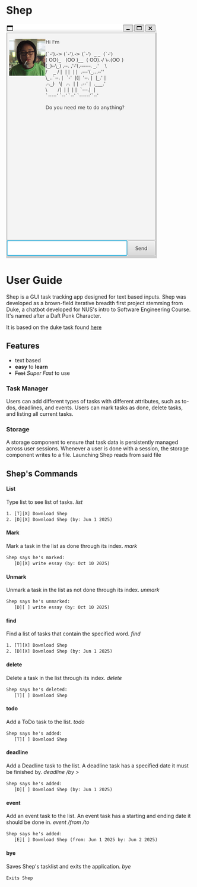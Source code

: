 # Shep

![Shep](./Ui.png)

# User Guide

Shep is a GUI task tracking app designed for text based inputs. Shep was developed as a brown-field iterative breadth first project stemming from Duke, a chatbot developed for NUS's intro to Software Engineering Course. It's named after a Daft Punk Character.

It is based on the duke task found [here](https://github.com/nus-cs2103-AY2425S2/ip)

## Features

- text based
- **easy** to **learn**
- ~~Fast~~ *Super Fast* to use

### Task Manager

Users can add different types of tasks with different attributes, such as to-dos, deadlines, and events. Users can mark tasks as done, delete tasks, and listing all current tasks.

### Storage

A storage component to ensure that task data is persistently managed across user sessions. Whenever a user is done with a session, the storage component writes to a file. Launching Shep reads from said file

## Shep's Commands

#### List
Type list to see list of tasks.
*list*

```
1. [T][X] Download Shep
2. [D][X] Download Shep (by: Jun 1 2025)
```

#### Mark
Mark a task in the list as done through its index.
*mark <index>*

```
Shep says he's marked:
   [D][X] write essay (by: Oct 10 2025)
```

#### Unmark
Unmark a task in the list as not done through its index.
*unmark <index>*

```
Shep says he's unmarked:
   [D][ ] write essay (by: Oct 10 2025)
```

#### find
Find a list of tasks that contain the specified word.
*find <word>*

```
1. [T][X] Download Shep
2. [D][X] Download Shep (by: Jun 1 2025)
```

#### delete
Delete a task in the list through its index.
*delete <index>*

```
Shep says he's deleted:
   [T][ ] Download Shep
```

#### todo
Add a ToDo task to the list.
*todo <description>*

```
Shep says he's added:
   [T][ ] Download Shep
```

#### deadline
Add a Deadline task to the list. A deadline task has a specified date it must be finished by.
*deadline <description> /by <yyyy-MM-dd>>*

```
Shep says he's added:
   [D][ ] Download Shep (by: Jun 1 2025)
```

#### event
Add an event task to the list. An event task has a starting and ending date it should be done in.
*event <description> /from <yyyy-MM-dd> /to <yyyy-MM-dd>*

```
Shep says he's added:
   [E][ ] Download Shep (from: Jun 1 2025 by: Jun 2 2025)
```

#### bye
Saves Shep's tasklist and exits the application.
*bye*

```
Exits Shep
```
